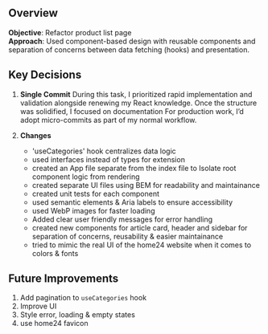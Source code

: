 ## Overview
**Objective**: Refactor product list page  
**Approach**: Used component-based design with reusable components and separation of concerns between data fetching (hooks) and presentation.

## Key Decisions
1. **Single Commit**
During this task, I prioritized rapid implementation and validation alongside renewing my React knowledge.
Once the structure was solidified, I focused on documentation
For production work, I’d adopt micro-commits as part of my normal workflow.

2. **Changes**
    - 'useCategories' hook centralizes data logic
    - used interfaces instead of types for extension
    - created an App file separate from the index file to Isolate root component logic from rendering
    - created separate UI files using BEM for readability and maintainance
    - created unit tests for each component
    - used semantic elements & Aria labels to ensure accessibility
    - used WebP images for faster loading
    - Added clear user friendly messages for error handling
    - created new components for article card, header and sidebar for separation of concerns, reusability & easier maintainance
    - tried to mimic the real UI of the home24 website when it comes to colors & fonts


## Future Improvements
1. Add pagination to `useCategories` hook
2. Improve UI
3. Style error, loading & empty states
4. use home24 favicon
